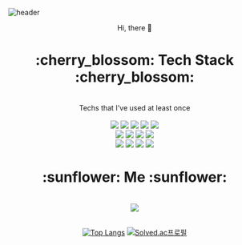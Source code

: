 ![header](https://capsule-render.vercel.app/api?type=Waving&color=db706c&height=200&section=header&text=Jamong%20Honey%20Black&fontSize=70&fontColor=ffffff)

<div align="center">
Hi, there 👋

<h1> :cherry_blossom: Tech Stack :cherry_blossom: </h1><br>
Techs that I've used at least once<br><br>
<img src="https://img.shields.io/badge/C-A8B9CC?style=flat-square&logo=C&logoColor=white"/>
<img src="https://img.shields.io/badge/C++-00599C?style=flat-square&logo=C%2B%2B&logoColor=white"/>
<img src="https://img.shields.io/badge/Python-3776AB?style=flat-square&logo=Python&logoColor=white"/>
<img src="https://img.shields.io/badge/Java-007396?style=flat-square&logo=Java&logoColor=white"/>
<img src="https://img.shields.io/badge/Android-3DDC84?style=flat-square&logo=Android&logoColor=white"/><br>
<img src="https://img.shields.io/badge/HTML5-E34F26?style=flat-square&logo=HTML5&logoColor=white"/>
<img src="https://img.shields.io/badge/CSS3-1572B6?style=flat-square&logo=CSS3&logoColor=white"/>
<img src="https://img.shields.io/badge/JavaScript-F7DF1E?style=flat-square&logo=JavaScript&logoColor=white"/>
<img src="https://img.shields.io/badge/MySQL-4479A1?style=flat-square&logo=MySQL&logoColor=white"/><br>
<img src="https://img.shields.io/badge/MariaDB-003545?style=flat-square&logo=MariaDB&logoColor=white"/>
<img src="https://img.shields.io/badge/Vue.js-4FC08D?style=flat-square&logo=Vue.js&logoColor=white"/>
<img src="https://img.shields.io/badge/Swagger-85EA2D?style=flat-square&logo=Swagger&logoColor=white"/>
<img src="https://img.shields.io/badge/Node.js-339933?style=flat-square&logo=Node.js&logoColor=white"/>
  
<h1> :sunflower: Me :sunflower: </h1><br>
<a href="kingka7806@gmail.com" target="_blank"><img src="https://img.shields.io/badge/Gmail-EA4335?style=flat-square&logo=Gmail&logoColor=white"/></a><br><br>

[![Top Langs](https://github-readme-stats.vercel.app/api/top-langs/?username=JHB98&layout=compact)](https://github.com/anuraghazra/github-readme-stats)
[![Solved.ac프로필](http://mazassumnida.wtf/api/v2/generate_badge?boj=wjdanstn7806)](https://solved.ac/wjdanstn7806)
